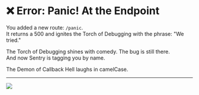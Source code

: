 # ❌ Error: Panic! At the Endpoint

You added a new route: `/panic`.  
It returns a 500 and ignites the Torch of Debugging with the phrase: "We tried."

The Torch of Debugging shines with comedy.
The bug is still there.  
And now Sentry is tagging you by name.

The Demon of Callback Hell laughs in camelCase.

---

<a href="../../start-game.md">
  <img src="https://img.shields.io/badge/Consult%20your%20Code%20Oracle%20and%20begin%20again-slategray?style=for-the-badge"/>
</a>
